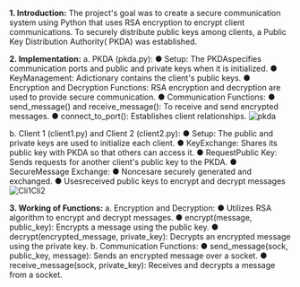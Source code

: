 **1. Introduction:**
  The project's goal was to create a secure communication system using Python that uses RSA
  encryption to encrypt client communications. To securely distribute public keys among clients, a
  Public Key Distribution Authority( PKDA) was established.
 
**2. Implementation:**
  a. PKDA (pkda.py):
    ● Setup: The PKDAspecifies communication ports and public and private keys when it is
    initialized.
    ● KeyManagement: Adictionary contains the client's public keys.
    ● Encryption and Decryption Functions: RSA encryption and decryption are used to
    provide secure communication.
    ● Communication Functions:
    ● send_message() and receive_message(): To receive and send encrypted
    messages.
    ● connect_to_port(): Establishes client relationships.
    ![pkda](https://github.com/rishabh20399/RSA-based-PKDA/assets/88918267/ae53e4f5-a3d6-4fa5-8960-a8ae9a1aecee)

  b. Client 1 (client1.py) and Client 2 (client2.py):
    ● Setup: The public and private keys are used to initialize each client.
    ● KeyExchange: Shares its public key with PKDA so that others can access it.
    ● RequestPublic Key: Sends requests for another client's public key to the PKDA.
    ● SecureMessage Exchange:
    ● Noncesare securely generated and exchanged.
    ● Usesreceived public keys to encrypt and decrypt messages
    ![Cli1Cli2](https://github.com/rishabh20399/RSA-based-PKDA/assets/88918267/f89a6eb3-4f13-4d2e-8c2a-e25943487979)

**3. Working of Functions:**
  a. Encryption and Decryption:
    ● Utilizes RSA algorithm to encrypt and decrypt messages.
    ● encrypt(message, public_key): Encrypts a message using the public key.
    ● decrypt(encrypted_message, private_key): Decrypts an encrypted message using the
    private key.
  b. Communication Functions:
    ● send_message(sock, public_key, message): Sends an encrypted message over a
    socket.
    ● receive_message(sock, private_key): Receives and decrypts a message from a
    socket.

